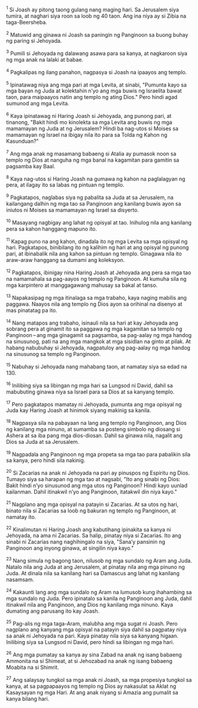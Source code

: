 <sup>1</sup>
Si Joash ay pitong taong gulang nang maging hari. Sa Jerusalem siya tumira, at naghari siya roon sa loob ng 40 taon. Ang ina niya ay si Zibia na taga-Beersheba. 

<sup>2</sup>
Matuwid ang ginawa ni Joash sa paningin ng Panginoon sa buong buhay ng paring si Jehoyada. 

<sup>3</sup>
Pumili si Jehoyada ng dalawang asawa para sa kanya, at nagkaroon siya ng mga anak na lalaki at babae. 

<sup>4</sup>
Pagkalipas ng ilang panahon, nagpasya si Joash na ipaayos ang templo. 

<sup>5</sup>
Ipinatawag niya ang mga pari at mga Levita, at sinabi, "Pumunta kayo sa mga bayan ng Juda at kolektahin nʼyo ang mga buwis ng Israelita bawat taon, para maipaayos natin ang templo ng ating Dios." Pero hindi agad sumunod ang mga Levita. 

<sup>6</sup>
Kaya ipinatawag ni Haring Joash si Jehoyada, ang punong pari, at tinanong, "Bakit hindi mo kinolekta sa mga Levita ang buwis ng mga mamamayan ng Juda at ng Jerusalem? Hindi ba nag-utos si Moises sa mamamayan ng Israel na ibigay nila ito para sa Tolda ng Kahon ng Kasunduan?" 

<sup>7</sup>
Ang mga anak ng masamang babaeng si Atalia ay pumasok noon sa templo ng Dios at nanguha ng mga banal na kagamitan para gamitin sa pagsamba kay Baal. 

<sup>8</sup>
Kaya nag-utos si Haring Joash na gumawa ng kahon na paglalagyan ng pera, at ilagay ito sa labas ng pintuan ng templo. 

<sup>9</sup>
Pagkatapos, naglabas siya ng pabalita sa Juda at sa Jerusalem, na kailangang dalhin ng mga tao sa Panginoon ang kanilang buwis ayon sa iniutos ni Moises sa mamamayan ng Israel sa disyerto. 

<sup>10</sup>
Masayang nagbigay ang lahat ng opisyal at tao. Inihulog nila ang kanilang pera sa kahon hanggang mapuno ito. 

<sup>11</sup>
Kapag puno na ang kahon, dinadala ito ng mga Levita sa mga opisyal ng hari. Pagkatapos, binibilang ito ng kalihim ng hari at ang opisyal ng punong pari, at ibinabalik nila ang kahon sa pintuan ng templo. Ginagawa nila ito araw-araw hanggang sa dumami ang koleksyon. 

<sup>12</sup>
Pagkatapos, ibinigay nina Haring Joash at Jehoyada ang pera sa mga tao na namamahala sa pag-aayos ng templo ng Panginoon. At kumuha sila ng mga karpintero at manggagawang mahusay sa bakal at tanso. 

<sup>13</sup>
Napakasipag ng mga itinalaga sa mga trabaho, kaya naging mabilis ang paggawa. Naayos nila ang templo ng Dios ayon sa orihinal na disenyo at mas pinatatag pa ito. 

<sup>14</sup>
Nang matapos ang trabaho, isinauli nila sa hari at kay Jehoyada ang sobrang pera at ginamit ito sa paggawa ng mga kagamitan sa templo ng Panginoon – ang mga ginagamit sa pagsamba, sa pag-aalay ng mga handog na sinusunog, pati na ang mga mangkok at mga sisidlan na ginto at pilak. At habang nabubuhay si Jehoyada, nagpatuloy ang pag-aalay ng mga handog na sinusunog sa templo ng Panginoon. 

<sup>15</sup>
Nabuhay si Jehoyada nang mahabang taon, at namatay siya sa edad na 130. 

<sup>16</sup>
Inilibing siya sa libingan ng mga hari sa Lungsod ni David, dahil sa mabubuting ginawa niya sa Israel para sa Dios at sa kanyang templo. 

<sup>17</sup>
Pero pagkatapos mamatay ni Jehoyada, pumunta ang mga opisyal ng Juda kay Haring Joash at hinimok siyang makinig sa kanila. 

<sup>18</sup>
Nagpasya sila na pabayaan na lang ang templo ng Panginoon, ang Dios ng kanilang mga ninuno, at sumamba sa posteng simbolo ng diosang si Ashera at sa iba pang mga dios-diosan. Dahil sa ginawa nila, nagalit ang Dios sa Juda at sa Jerusalem. 

<sup>19</sup>
Nagpadala ang Panginoon ng mga propeta sa mga tao para pabalikin sila sa kanya, pero hindi sila nakinig. 

<sup>20</sup>
Si Zacarias na anak ni Jehoyada na pari ay pinuspos ng Espiritu ng Dios. Tumayo siya sa harapan ng mga tao at nagsabi, "Ito ang sinabi ng Dios: Bakit hindi nʼyo sinusunod ang mga utos ng Panginoon? Hindi kayo uunlad kailanman. Dahil itinakwil nʼyo ang Panginoon, itatakwil din niya kayo." 

<sup>21</sup>
Nagplano ang mga opisyal na patayin si Zacarias. At sa utos ng hari, binato nila si Zacarias sa loob ng bakuran ng templo ng Panginoon, at namatay ito. 

<sup>22</sup>
Kinalimutan ni Haring Joash ang kabutihang ipinakita sa kanya ni Jehoyada, na ama ni Zacarias. Sa halip, pinatay niya si Zacarias. Ito ang sinabi ni Zacarias nang naghihingalo na siya, "Sanaʼy pansinin ng Panginoon ang inyong ginawa, at singilin niya kayo." 

<sup>23</sup>
Nang simula ng bagong taon, nilusob ng mga sundalo ng Aram ang Juda. Natalo nila ang Juda at ang Jerusalem, at pinatay nila ang mga pinuno ng Juda. At dinala nila sa kanilang hari sa Damascus ang lahat ng kanilang nasamsam. 

<sup>24</sup>
Kakaunti lang ang mga sundalo ng Aram na lumusob kung ihahambing sa mga sundalo ng Juda. Pero ipinatalo sa kanila ng Panginoon ang Juda, dahil itinakwil nila ang Panginoon, ang Dios ng kanilang mga ninuno. Kaya dumating ang parusang ito kay Joash. 

<sup>25</sup>
Pag-alis ng mga taga-Aram, malubha ang mga sugat ni Joash. Pero nagplano ang kanyang mga opisyal na patayin siya dahil sa pagpatay niya sa anak ni Jehoyada na pari. Kaya pinatay nila siya sa kanyang higaan. Inilibing siya sa Lungsod ni David, pero hindi sa libingan ng mga hari. 

<sup>26</sup>
Ang mga pumatay sa kanya ay sina Zabad na anak ng isang babaeng Ammonita na si Shimeat, at si Jehozabad na anak ng isang babaeng Moabita na si Shimrit. 

<sup>27</sup>
Ang salaysay tungkol sa mga anak ni Joash, sa mga propesiya tungkol sa kanya, at sa pagpapaayos ng templo ng Dios ay nakasulat sa Aklat ng Kasaysayan ng mga Hari. At ang anak niyang si Amazia ang pumalit sa kanya bilang hari.